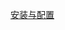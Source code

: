 [安装与配置](/WEB%20%26%20%E5%BA%94%E7%94%A8%E6%9C%8D%E5%8A%A1%E5%99%A8/Apache/%E5%AE%89%E8%A3%85%E4%B8%8E%E9%85%8D%E7%BD%AE.md)

